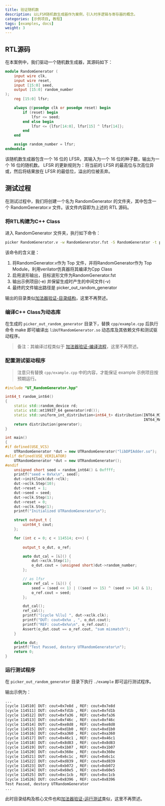```yaml
---
title: 验证随机数
description: 以LFSR随机数生成器作为案例，引入时序逻辑与寄存器的概念。
categories: [示例项目, 教程]
tags: [examples, docs]
weight: 3
---
```


## RTL源码

在本案例中，我们驱动一个随机数生成器，其源码如下：

```verilog
module RandomGenerator (
    input wire clk,
    input wire reset,
    input [15:0] seed,
    output [15:0] random_number
);
    reg [15:0] lfsr;

    always @(posedge clk or posedge reset) begin
        if (reset) begin
            lfsr <= seed;
        end else begin
            lfsr <= {lfsr[14:0], lfsr[15] ^ lfsr[14]};
        end
    end

    assign random_number = lfsr;
endmodule
```

该随机数生成器包含一个 16 位的 LFSR，其输入为一个 16 位的种子数，输出为一个 16 位的随机数。
LFSR 的更新规则为：将当前的 LFSR 的最高位与次高位异或，然后将结果放在 LFSR 的最低位，溢出的位被丢弃。


## 测试过程

在测试过程中，我们将创建一个名为 RandomGenerator 的文件夹，其中包含一个 RandomGenerator.v 文件。该文件内容即为上述的 RTL 源码。

### 将RTL构建为C++ Class

进入 RandomGenerator 文件夹，执行如下命令：

```bash
picker RandomGenerator.v -w RandomGenerator.fst -S RandomGenerator -t picker_out_random_generator -l cpp -e -v --sim verilator
```

该命令的含义是：

1. 将RandomGenerator.v作为 Top 文件，并将RandomGenerator作为 Top Module，利用verilator仿真器将其编译为Cpp Class
2. 启用波形输出，目标波形文件为RandomGenerator.fst
3. 输出示例项目(-e) 并保留生成时产生的中间文件(-v)
4. 最终的文件输出路径是 picker_out_random_generator


输出的目录类似[加法器验证-目录结构](/docs/quick-start/examples/adder/#将rtl构建为c-class)，这里不再赘述。

### 编译C++ Class为动态库

在生成的 `picker_out_random_generator` 目录下，替换 `cpp/example.cpp` 后执行命令 make 即可编译出 `libUTRandomGenerator.so` 动态库及其依赖文件和测试驱动程序。

> 备注：其编译过程类似于 [加法器验证-编译流程](/docs/quick-start/examples/adder/#编译c-class为动态库)，这里不再赘述。

### 配置测试驱动程序

> 注意只有替换 `cpp/example.cpp` 中的内容，才能保证 example 示例项目按预期运行。

```cpp
#include "UT_RandomGenerator.hpp"

int64_t random_int64()
{
    static std::random_device rd;
    static std::mt19937_64 generator(rd());
    static std::uniform_int_distribution<int64_t> distribution(INT64_MIN,
                                                               INT64_MAX);
    return distribution(generator);
}

int main()
{
#if defined(USE_VCS)
    UTRandomGenerator *dut = new UTRandomGenerator("libDPIAdder.so");
#elif defined(USE_VERILATOR)
    UTRandomGenerator *dut = new UTRandomGenerator();
#endif
    unsigned short seed = random_int64() & 0xffff;
    printf("seed = 0x%x\n", seed);
    dut->initClock(dut->clk);
    dut->xclk.Step(10);
    dut->reset = 1;
    dut->seed = seed;
    dut->xclk.Step(1);
    dut->reset = 0;
    dut->xclk.Step(1);
    printf("Initialized UTRandomGenerator\n");

    struct output_t {
        uint64_t cout;
    };

    for (int c = 0; c < 114514; c++) {
        
        output_t o_dut, o_ref;

        auto dut_cal = [&]() {
            dut->xclk.Step(1);
            o_dut.cout = (unsigned short)dut->random_number;
        };

        // as lfsr
        auto ref_cal = [&]() { 
            seed = (seed << 1) | ((seed >> 15) ^ (seed >> 14) & 1);
            o_ref.cout = seed;
        };

        dut_cal();
        ref_cal();
        printf("[cycle %llu] ", dut->xclk.clk);
        printf("DUT: cout=0x%x , ", o_dut.cout);
        printf("REF: cout=0x%x\n", o_ref.cout);
        Assert(o_dut.cout == o_ref.cout, "sum mismatch");
    }

    delete dut;
    printf("Test Passed, destory UTRandomGenerator\n");
    return 0;
}
```

### 运行测试程序

在 `picker_out_random_generator` 目录下执行 `./example` 即可运行测试程序。

输出示例为：

```bash
...
[cycle 114510] DUT: cout=0x7e8d , REF: cout=0x7e8d
[cycle 114511] DUT: cout=0xfd1b , REF: cout=0xfd1b
[cycle 114512] DUT: cout=0xfa36 , REF: cout=0xfa36
[cycle 114513] DUT: cout=0xf46c , REF: cout=0xf46c
[cycle 114514] DUT: cout=0xe8d8 , REF: cout=0xe8d8
[cycle 114515] DUT: cout=0xd1b0 , REF: cout=0xd1b0
[cycle 114516] DUT: cout=0xa360 , REF: cout=0xa360
[cycle 114517] DUT: cout=0x46c1 , REF: cout=0x46c1
[cycle 114518] DUT: cout=0x8d83 , REF: cout=0x8d83
[cycle 114519] DUT: cout=0x1b07 , REF: cout=0x1b07
[cycle 114520] DUT: cout=0x360e , REF: cout=0x360e
[cycle 114521] DUT: cout=0x6c1c , REF: cout=0x6c1c
[cycle 114522] DUT: cout=0xd839 , REF: cout=0xd839
[cycle 114523] DUT: cout=0xb072 , REF: cout=0xb072
[cycle 114524] DUT: cout=0x60e5 , REF: cout=0x60e5
[cycle 114525] DUT: cout=0xc1cb , REF: cout=0xc1cb
[cycle 114526] DUT: cout=0x8396 , REF: cout=0x8396
Test Passed, destory UTRandomGenerator
...
```

此时目录结构及核心文件也和[加法器验证-运行测试](/docs/quick-start/examples/adder/#运行测试)类似，这里不再赘述。
